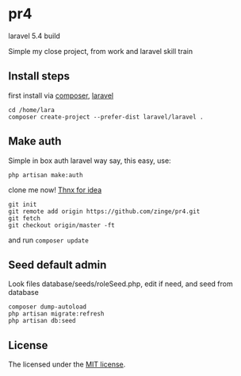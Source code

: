 # pr4
laravel 5.4 build

Simple my close project, from work and laravel skill train
## Install steps
first install via [composer](http://getcomposer.org/), [laravel](https://laravel.com)
```
cd /home/lara
composer create-project --prefer-dist laravel/laravel .
```
## Make auth
Simple in box auth laravel way say, this easy, use:
```
php artisan make:auth
```

clone me now! [Thnx for idea](http://stackoverflow.com/questions/5377960/whats-the-best-practice-to-git-clone-into-an-existing-folder)
```
git init
git remote add origin https://github.com/zinge/pr4.git
git fetch
git checkout origin/master -ft
```
and run `composer update`

## Seed default admin
Look files database/seeds/roleSeed.php, edit if need, and seed from database
```
composer dump-autoload
php artisan migrate:refresh
php artisan db:seed
```

## License
The licensed under the [MIT license](http://opensource.org/licenses/MIT).

